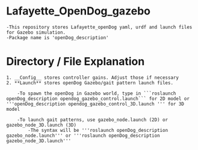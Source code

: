 # Lafayette_OpenDog_gazebo
	-This repository stores Lafayette_openDog yaml, urdf and launch files for Gazebo simulation. 
	-Package name is 'openDog_description'

# Directory / File Explanation
	1. __Config__ stores controller gains. Adjust those if necessary
	2. **Launch** stores openDog Gazebo/gait pattern launch files.
		
		-To spawn the openDog in Gazebo world, type in ```roslaunch openDog_description opendog_gazebo_control.launch``` for 2D model or '''openDog_description opendog_gazebo_control_3D.launch ''' for 3D model

		-To launch gait patterns, use gazebo_node.launch (2D) or gazebo_node_3D.launch (3D)
			-The syntax will be '''roslaunch openDog_description gazebo_node.launch''' or '''roslaunch openDog_description gazebo_node_3D.launch'''
